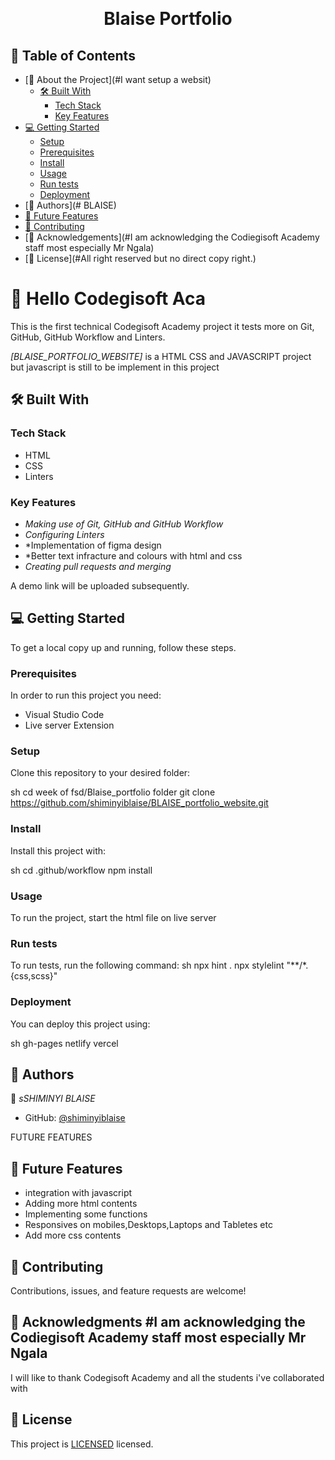 <a name="readme-top"></a>

<div align="center">

  <br/>

  <h1><b>Blaise Portfolio</b></h1>

</div>

## 📗 Table of Contents

- [📖 About the Project](#I want setup a websit)
  - [🛠 Built With](#built-with)
    - [Tech Stack](#tech-stack)
    - [Key Features](#key-features)
- [💻 Getting Started](#getting-started)
  - [Setup](#setup)
  - [Prerequisites](#prerequisites)
  - [Install](#install)
  - [Usage](#usage)
  - [Run tests](#run-tests)
  - [Deployment](#deployment)
- [👥 Authors](# BLAISE)
- [🔭 Future Features](#future-features)
- [🤝 Contributing](#contributing)
- [🙏 Acknowledgements](#I am acknowledging the Codiegisoft Academy staff most especially Mr Ngala)
- [📝 License](#All right reserved but no direct copy right.)

# 📖 Hello Codegisoft Aca <a name="about-project"></a>

This is the first technical Codegisoft Academy project it tests more on Git, GitHub, GitHub Workflow and Linters.

*[BLAISE_PORTFOLIO_WEBSITE]* is a HTML CSS and JAVASCRIPT project but javascript is still to be implement in this  project

## 🛠 Built With <a name="built-with"></a>

### Tech Stack <a name="tech-stack"></a>

- HTML
- CSS
- Linters

### Key Features <a name="key-features"></a>

- *Making use of Git, GitHub and GitHub Workflow*
- *Configuring Linters*
- *Implementation of figma design
- *Better text infracture and colours with html and css
- *Creating pull requests and merging*

A demo link will be uploaded subsequently.

## 💻 Getting Started <a name="getting-started"></a>

To get a local copy up and running, follow these steps.

### Prerequisites

In order to run this project you need:

- Visual Studio Code
- Live server Extension

### Setup

Clone this repository to your desired folder:

sh
  cd week of fsd/Blaise_portfolio folder
  git clone 
https://github.com/shiminyiblaise/BLAISE_portfolio_website.git


### Install

Install this project with:

sh
  cd .github/workflow
  npm install



### Usage

To run the project, start the html file on live server

### Run tests

To run tests, run the following command:
sh
  npx hint .
  npx stylelint "**/*.{css,scss}"


### Deployment

You can deploy this project using:

sh
  gh-pages
  netlify
  vercel

## 👥 Authors <a name="authors"></a>

👤 *sSHIMINYI BLAISE*

- GitHub: [@shiminyiblaise](https://github.com/shiminyiblaise/BLAISE)

 FUTURE FEATURES 

 ## 🔭 Future Features <a name="future-features"></a>

- integration with javascript
- Adding more html contents
- Implementing some functions
- Responsives on mobiles,Desktops,Laptops and Tabletes etc
- Add more css contents

## 🤝 Contributing <a name="contributing"></a>

Contributions, issues, and feature requests are welcome!

## 🙏 Acknowledgments <a name="acknowledgements">#I am acknowledging the Codiegisoft Academy staff most especially Mr Ngala</a>

I will like to thank Codegisoft Academy and all the students i've collaborated with

## 📝 License <a name="license"></a>

This project is [LICENSED](LICENSE.md) licensed.